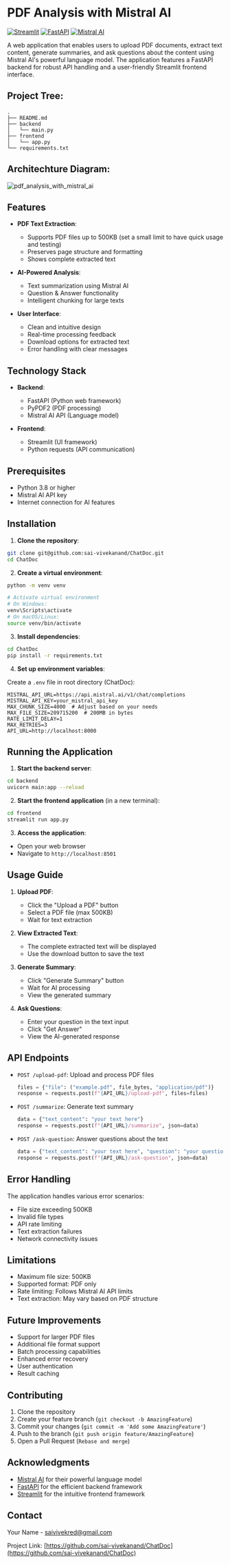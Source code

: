 # PDF Analysis with Mistral AI
[![Streamlit](https://img.shields.io/badge/Streamlit-FF4B4B?style=for-the-badge&logo=streamlit&logoColor=white)](https://streamlit.io)
[![FastAPI](https://img.shields.io/badge/FastAPI-009688?style=for-the-badge&logo=fastapi&logoColor=white)](https://fastapi.tiangolo.com/)
[![Mistral AI](https://img.shields.io/badge/Mistral_AI-black?style=for-the-badge&logo=data:image/svg+xml;base64,PHN2ZyB4bWxucz0iaHR0cDovL3d3dy53My5vcmcvMjAwMC9zdmciIHdpZHRoPSI0OCIgaGVpZ2h0PSI0OCIgdmlld0JveD0iMCAwIDI0IDI0IiBmaWxsPSJub25lIiBzdHJva2U9ImN1cnJlbnRDb2xvciIgc3Ryb2tlLXdpZHRoPSIyIiBzdHJva2UtbGluZWNhcD0icm91bmQiIHN0cm9rZS1saW5lam9pbj0icm91bmQiPjxwYXRoIGQ9Ik0xMiAyTDIgN2wxMCA1IDEwLTV6Ii8+PHBhdGggZD0iTTIgMTdsMTAgNSAxMC01Ii8+PHBhdGggZD0iTTIgMTJsMTAgNSAxMC01Ii8+PC9zdmc+)](https://mistral.ai)

A web application that enables users to upload PDF documents, extract text content, generate summaries, and ask questions about the content using Mistral AI's powerful language model. The application features a FastAPI backend for robust API handling and a user-friendly Streamlit frontend interface.

## Project Tree:

```
.
├── README.md
├── backend
│   └── main.py
├── frontend
│   └── app.py
└── requirements.txt
```

## Architechture Diagram:
![pdf_analysis_with_mistral_ai](https://github.com/user-attachments/assets/9fa5e73d-e06d-4645-a07a-4f2f99d1d787)


## Features

- **PDF Text Extraction**: 
  - Supports PDF files up to 500KB (set a small limit to have quick usage and testing)
  - Preserves page structure and formatting
  - Shows complete extracted text

- **AI-Powered Analysis**:
  - Text summarization using Mistral AI
  - Question & Answer functionality
  - Intelligent chunking for large texts

- **User Interface**:
  - Clean and intuitive design
  - Real-time processing feedback
  - Download options for extracted text
  - Error handling with clear messages

## Technology Stack

- **Backend**:
  - FastAPI (Python web framework)
  - PyPDF2 (PDF processing)
  - Mistral AI API (Language model)

- **Frontend**:
  - Streamlit (UI framework)
  - Python requests (API communication)

## Prerequisites

- Python 3.8 or higher
- Mistral AI API key
- Internet connection for AI features

## Installation

1. **Clone the repository**:
```bash
git clone git@github.com:sai-vivekanand/ChatDoc.git
cd ChatDoc
```

2. **Create a virtual environment**:
```bash
python -m venv venv

# Activate virtual environment
# On Windows:
venv\Scripts\activate
# On macOS/Linux:
source venv/bin/activate
```

3. **Install dependencies**:

```bash
cd ChatDoc
pip install -r requirements.txt
```

4. **Set up environment variables**:

Create a `.env` file in root directory (ChatDoc):

```env
MISTRAL_API_URL=https://api.mistral.ai/v1/chat/completions
MISTRAL_API_KEY=your_mistral_api_key
MAX_CHUNK_SIZE=4000  # Adjust based on your needs
MAX_FILE_SIZE=209715200  # 200MB in bytes
RATE_LIMIT_DELAY=1
MAX_RETRIES=3
API_URL=http://localhost:8000
```

## Running the Application

1. **Start the backend server**:
```bash
cd backend
uvicorn main:app --reload
```

2. **Start the frontend application** (in a new terminal):
```bash
cd frontend
streamlit run app.py
```

3. **Access the application**:
- Open your web browser
- Navigate to `http://localhost:8501`

## Usage Guide

1. **Upload PDF**:
   - Click the "Upload a PDF" button
   - Select a PDF file (max 500KB)
   - Wait for text extraction

2. **View Extracted Text**:
   - The complete extracted text will be displayed
   - Use the download button to save the text

3. **Generate Summary**:
   - Click "Generate Summary" button
   - Wait for AI processing
   - View the generated summary

4. **Ask Questions**:
   - Enter your question in the text input
   - Click "Get Answer"
   - View the AI-generated response

## API Endpoints

- `POST /upload-pdf`: Upload and process PDF files
  ```python
  files = {"file": ("example.pdf", file_bytes, "application/pdf")}
  response = requests.post(f"{API_URL}/upload-pdf", files=files)
  ```

- `POST /summarize`: Generate text summary
  ```python
  data = {"text_content": "your text here"}
  response = requests.post(f"{API_URL}/summarize", json=data)
  ```

- `POST /ask-question`: Answer questions about the text
  ```python
  data = {"text_content": "your text here", "question": "your question"}
  response = requests.post(f"{API_URL}/ask-question", json=data)
  ```

## Error Handling

The application handles various error scenarios:
- File size exceeding 500KB
- Invalid file types
- API rate limiting
- Text extraction failures
- Network connectivity issues

## Limitations

- Maximum file size: 500KB
- Supported format: PDF only
- Rate limiting: Follows Mistral AI API limits
- Text extraction: May vary based on PDF structure

## Future Improvements

- Support for larger PDF files
- Additional file format support
- Batch processing capabilities
- Enhanced error recovery
- User authentication
- Result caching

## Contributing

1. Clone the repository
2. Create your feature branch (`git checkout -b AmazingFeature`)
3. Commit your changes (`git commit -m 'Add some AmazingFeature'`)
4. Push to the branch (`git push origin feature/AmazingFeature`)
5. Open a Pull Request (`Rebase and merge`)

## Acknowledgments

- [Mistral AI](https://mistral.ai/) for their powerful language model
- [FastAPI](https://fastapi.tiangolo.com/) for the efficient backend framework
- [Streamlit](https://streamlit.io/) for the intuitive frontend framework

## Contact

Your Name - [saivivekred@gmail.com](mailto:saivivekred@gmail.com)

Project Link: [https://github.com/sai-vivekanand/ChatDoc](https://github.com/sai-vivekanand/ChatDoc)
